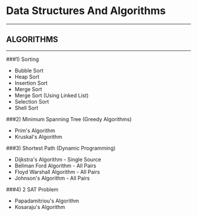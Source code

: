 # Data Structures And Algorithms
-------------------------------------
## ALGORITHMS
_____________________________________

###1) Sorting
  - Bubble Sort
  - Heap Sort
  - Insertion Sort
  - Merge Sort
  - Merge Sort (Using Linked List)
  - Selection Sort
  - Shell Sort
  
###2) Minimum Spanning Tree (Greedy Algorithms)
  - Prim's Algorithm
  - Kruskal's Algorithm
  
###3) Shortest Path (Dynamic Programming)
  - Dijkstra's Algorithm - Single Source
  - Bellman Ford Algorithm - All Pairs
  - Floyd Warshall Algorithm - All Pairs
  - Johnson's Algorithm - All Pairs
  
###4) 2 SAT Problem
  - Papadamitriou's Algorithm
  - Kosaraju's Algorithm

